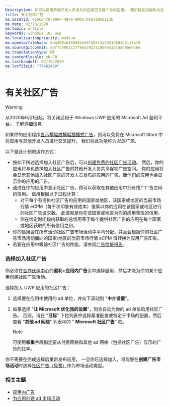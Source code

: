 ```yaml
---
Description: 你可以使用其他开发人员发布的应用交叉推广你的应用。 我们将此功能称为社区广告。
title: 有关社区广告
ms.assetid: F55CE478-99AF-4B70-90D1-D16419562136
ms.date: 02/18/2020
ms.topic: article
keywords: windows 10, uwp
ms.localizationpriority: medium
ms.openlocfilehash: 8da380cb49d584e56f584f3ad321d601d211faf0
ms.sourcegitcommit: 6af7ce0e3c27f8e52922118deea1b7aad0ae026e
ms.translationtype: MT
ms.contentlocale: zh-CN
ms.lasthandoff: 02/19/2020
ms.locfileid: "77463439"
---
```

# <a name="about-community-ads"></a>有关社区广告

>[!WARNING]
> 从2020年6月1日起，将关闭适用于 Windows UWP 应用的 Microsoft Ad 盈利平台。 [了解详细信息](https://aka.ms/ad-monetization-shutdown)

如果你的应用程序[显示横幅或横幅插播式广告](../monetize/display-ads-in-your-app.md)，则可以免费在 Microsoft Store 中将应用与其他开发人员进行交叉提升。 我们将此功能称为*社区广告*。  

以下是此计划的运作方式：

* 按如下所述选择加入社区广告后，可以[创建免费的社区广告活动](create-an-ad-campaign-for-your-app.md)。 然后，你的应用将与也选择加入社区广告的其他开发人员共享促销广告空间。 你的应用将会显示其他加入社区广告的开发人员发布的应用的广告，而他们的应用也会显示你的应用的广告。
* 通过在你的应用中显示社区广告，你可以获取在其他应用中拥有推广广告空间的信用。 信用根据以下过程计算：
  * 对于每个有提供社区广告的应用的国家或地区，该国家或地区的当前市场行情 eCPM（每千次印象有效成本）值乘以你的应用在该国家或地区进行的社区广告请求数。 此值就是你在该国家或地区为你的应用获取的信用。
  * 你在给定时间段内获取的总信用等于每个提供社区广告的应用在每个国家或地区获取的所有信用之和。
* 你的信用会在所有活动社区广告市场活动中平均分配，并且会根据你的社区广告市场活动面向的国家/地区的当前市场行情 eCPM 值转换为应用广告印象。
* 若要在应用中跟踪社区广告的性能，请参阅[广告性能报告](advertising-performance-report.md)。

### <a name="opt-in-to-community-ads"></a>选择加入社区广告

你必须在[合作伙伴中心](https://partner.microsoft.com/dashboard)的**盈利**&gt;**应用内广告**页中选择启用，然后才能为你的某个应用创建社区广告活动。

选择加入 UWP 应用的社区广告：

1. 选择要在应用中使用的 ad 单位，并向下滚动到 "**中介设置**"。
2. 如果选择 "**让 Microsoft 优化我的设置**"，则会自动为你的 ad 单位启用社区广告。 否则，请在 "**目标**" 下拉列表中选择基准配置或特定于市场的配置，然后查看 "**其他 ad 网络**" 列表中的 " **Microsoft 社区广告**" 框。

    > [!NOTE]
    > 可使用**权重**字段指定要从付费网络和其他 ad 网络（包括社区广告）显示的广告的比率。

你不需要在完成选择后重新发布应用。 一旦你已选择加入，将能够在**创建广告市场活动**时选择[社区广告（免费）](create-an-ad-campaign-for-your-app.md)作为市场活动类型。

### <a name="related-topics"></a>相关主题

* [应用内广告](in-app-ads.md)
* [为应用创建 ad 市场活动](create-an-ad-campaign-for-your-app.md)
